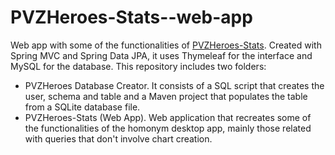 # PVZHeroes-Stats--web-app
Web app with some of the functionalities of <a href="https://github.com/aitorrod92/PVZHeroes-Stats--web-app">PVZHeroes-Stats</a>. Created with Spring MVC and Spring Data JPA, it uses Thymeleaf for the interface and MySQL for the database. This repository includes two folders:

- PVZHeroes Database Creator. It consists of a SQL script that creates the user, schema and table and a Maven project that populates the table from a SQLite database file.
- PVZHeroes-Stats (Web App). Web application that recreates some of the functionalities of the homonym desktop app, mainly those related with queries that don't involve chart creation.

